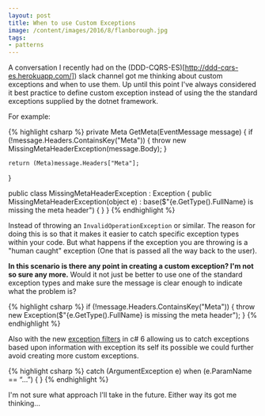 ```yaml
---
layout: post
title: When to use Custom Exceptions
image: /content/images/2016/8/flanborough.jpg
tags:
- patterns
---
```


A conversation I recently had on the (DDD-CQRS-ES)[http://ddd-cqrs-es.herokuapp.com/]) slack channel got me thinking about custom exceptions and when to use them. Up until this point I've always considered it best practice to define custom exception instead of using the the standard exceptions supplied by the dotnet framework.

For example:

{% highlight csharp %}
private Meta GetMeta(EventMessage message)
{
    if (!message.Headers.ContainsKey("Meta"))
    {
        throw new MissingMetaHeaderException(message.Body);
    }

    return (Meta)message.Headers["Meta"];
}

public class MissingMetaHeaderException : Exception
{
    public MissingMetaHeaderException(object e)
        : base($"{e.GetType().FullName} is missing the meta header")
    {
    }
}
{% endhighlight %}

Instead of throwing an `InvalidOperationException` or similar. The reason for doing this is so that it makes it easier to catch specific exception types within your code. But what happens if the exception you are throwing is a "human caught" exception (One that is passed all the way back to the user). 

__In this scenario is there any point in creating a custom exception? I'm not so sure any more.__ Would it not just be better to use one of the standard exception types and make sure the message is clear enough to indicate what the problem is?

{% highlight csharp %}
if (!message.Headers.ContainsKey("Meta"))
{
   throw new Exception($"{e.GetType().FullName} is missing the meta header");
}
{% endhighlight %}

Also with the new [exception filters](https://msdn.microsoft.com/en-GB/library/0yd65esw.aspx) in c# 6 allowing us to catch exceptions based upon information with exception its self its possible we could further avoid creating more custom exceptions.

{% highlight csharp %}
catch (ArgumentException e) when (e.ParamName == “…”)
{
}
{% endhighlight %}

I'm not sure what approach I'll take in the future. Either way its got me thinking...



